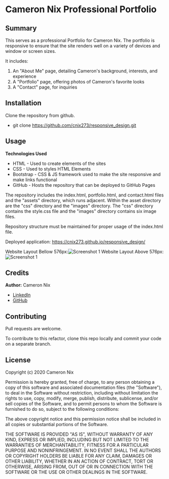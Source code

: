 # Cameron Nix Professional Portfolio

## Summary

This serves as a professional Portfolio for Cameron Nix. The portfolio is responsive to ensure that the site renders well on a variety of devices and window or screen sizes.

It includes:
1. An "About Me" page, detailing Cameron's background, interests, and experience
1. A "Portfolio" page, offering photos of Cameron's favorite looks
1. A "Contact" page, for inquiries

## Installation

Clone the repository from github.

* git clone https://github.com/cnix273/responsive_design.git

## Usage

**Technologies Used**
* HTML - Used to create elements of the sites
* CSS - Used to styles HTML Elements
* Bootstrap - CSS & JS framework used to make the site responsive and make links functional
* GitHub - Hosts the repository that can be deployed to GitHub Pages

The repository includes the index.html, portfolio.html, and contact.html files and the "assets" directory, which runs adjacent. Within the asset directory are the "css" directory and the "images" directory. The "css" directory contains the style.css file and the "images" directory contains six image files.

Repository structure must be maintained for proper usage of the index.html file.

Deployed application: https://cnix273.github.io/responsive_design/

Website Layout Bellow 576px:![Screenshot 1](https://github.com/cnix273/respomsive_design/assets/images/Screenshot2.png)
Website Layout Above 576px:![Screenshot 1](https://github.com/cnix273/Horiseon_refactor/blob/main/assets/images/Screenshot1.png)

## Credits

**Author:** Cameron Nix
* [LinkedIn](https://www.linkedin.com/in/cameron-nix-a74aa1109/)
* [GitHub](https://github.com/cnix273)

## Contributing

Pull requests are welcome.

To contribute to this refactor, clone this repo locally and commit your code on a separate branch.

## License

Copyright (c) 2020 Cameron Nix

Permission is hereby granted, free of charge, to any person obtaining a copy
of this software and associated documentation files (the "Software"), to deal
in the Software without restriction, including without limitation the rights
to use, copy, modify, merge, publish, distribute, sublicense, and/or sell
copies of the Software, and to permit persons to whom the Software is
furnished to do so, subject to the following conditions:

The above copyright notice and this permission notice shall be included in all
copies or substantial portions of the Software.

THE SOFTWARE IS PROVIDED "AS IS", WITHOUT WARRANTY OF ANY KIND, EXPRESS OR
IMPLIED, INCLUDING BUT NOT LIMITED TO THE WARRANTIES OF MERCHANTABILITY,
FITNESS FOR A PARTICULAR PURPOSE AND NONINFRINGEMENT. IN NO EVENT SHALL THE
AUTHORS OR COPYRIGHT HOLDERS BE LIABLE FOR ANY CLAIM, DAMAGES OR OTHER
LIABILITY, WHETHER IN AN ACTION OF CONTRACT, TORT OR OTHERWISE, ARISING FROM,
OUT OF OR IN CONNECTION WITH THE SOFTWARE OR THE USE OR OTHER DEALINGS IN THE
SOFTWARE.